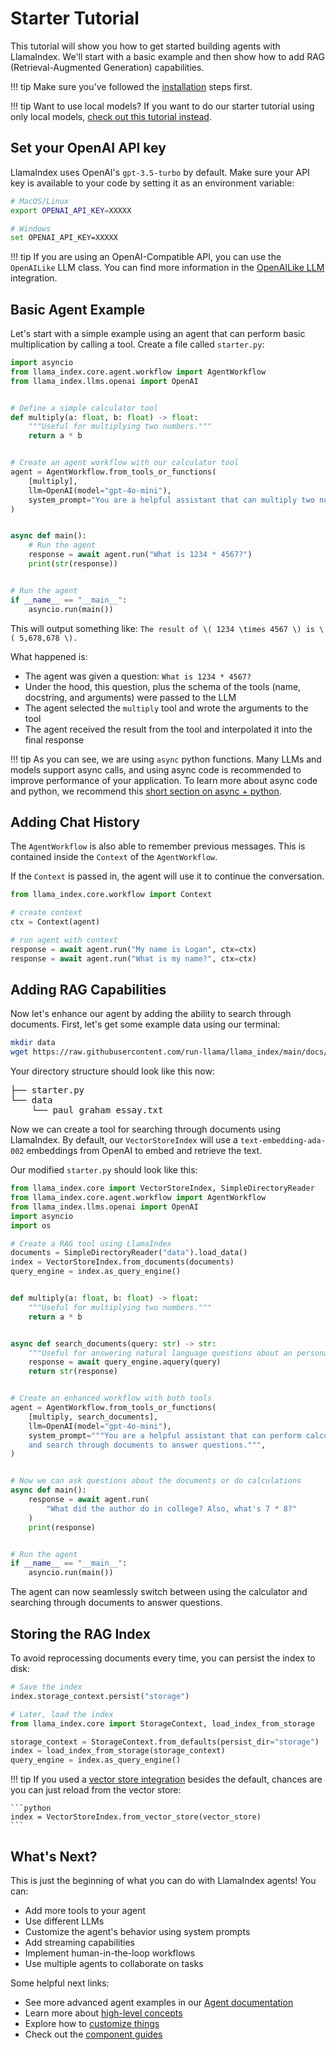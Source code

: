 # Starter Tutorial

This tutorial will show you how to get started building agents with LlamaIndex. We'll start with a basic example and then show how to add RAG (Retrieval-Augmented Generation) capabilities.

!!! tip
    Make sure you've followed the [installation](installation.md) steps first.

!!! tip
    Want to use local models?
    If you want to do our starter tutorial using only local models, [check out this tutorial instead](starter_example_local.md).

## Set your OpenAI API key

LlamaIndex uses OpenAI's `gpt-3.5-turbo` by default. Make sure your API key is available to your code by setting it as an environment variable:

```bash
# MacOS/Linux
export OPENAI_API_KEY=XXXXX

# Windows
set OPENAI_API_KEY=XXXXX
```

!!! tip
    If you are using an OpenAI-Compatible API, you can use the `OpenAILike` LLM class. You can find more information in the [OpenAILike LLM](https://docs.llamaindex.ai/en/stable/api_reference/llms/openai_like/#llama_index.llms.openai_like.OpenAILike) integration.

## Basic Agent Example

Let's start with a simple example using an agent that can perform basic multiplication by calling a tool. Create a file called `starter.py`:

```python
import asyncio
from llama_index.core.agent.workflow import AgentWorkflow
from llama_index.llms.openai import OpenAI


# Define a simple calculator tool
def multiply(a: float, b: float) -> float:
    """Useful for multiplying two numbers."""
    return a * b


# Create an agent workflow with our calculator tool
agent = AgentWorkflow.from_tools_or_functions(
    [multiply],
    llm=OpenAI(model="gpt-4o-mini"),
    system_prompt="You are a helpful assistant that can multiply two numbers.",
)


async def main():
    # Run the agent
    response = await agent.run("What is 1234 * 4567?")
    print(str(response))


# Run the agent
if __name__ == "__main__":
    asyncio.run(main())
```

This will output something like: `The result of \( 1234 \times 4567 \) is \( 5,678,678 \).`

What happened is:

- The agent was given a question: `What is 1234 * 4567?`
- Under the hood, this question, plus the schema of the tools (name, docstring, and arguments) were passed to the LLM
- The agent selected the `multiply` tool and wrote the arguments to the tool
- The agent received the result from the tool and interpolated it into the final response

!!! tip
    As you can see, we are using `async` python functions. Many LLMs and models support async calls, and using async code is recommended to improve performance of your application. To learn more about async code and python, we recommend this [short section on async + python](./async_python.md).

## Adding Chat History

The `AgentWorkflow` is also able to remember previous messages. This is contained inside the `Context` of the `AgentWorkflow`.

If the `Context` is passed in, the agent will use it to continue the conversation.

```python
from llama_index.core.workflow import Context

# create context
ctx = Context(agent)

# run agent with context
response = await agent.run("My name is Logan", ctx=ctx)
response = await agent.run("What is my name?", ctx=ctx)
```

## Adding RAG Capabilities

Now let's enhance our agent by adding the ability to search through documents. First, let's get some example data using our terminal:

```bash
mkdir data
wget https://raw.githubusercontent.com/run-llama/llama_index/main/docs/docs/examples/data/paul_graham/paul_graham_essay.txt -O data/paul_graham_essay.txt
```

Your directory structure should look like this now:

<pre>
├── starter.py
└── data
    └── paul_graham_essay.txt
</pre>

Now we can create a tool for searching through documents using LlamaIndex. By default, our `VectorStoreIndex` will use a `text-embedding-ada-002` embeddings from OpenAI to embed and retrieve the text.

Our modified `starter.py` should look like this:

```python
from llama_index.core import VectorStoreIndex, SimpleDirectoryReader
from llama_index.core.agent.workflow import AgentWorkflow
from llama_index.llms.openai import OpenAI
import asyncio
import os

# Create a RAG tool using LlamaIndex
documents = SimpleDirectoryReader("data").load_data()
index = VectorStoreIndex.from_documents(documents)
query_engine = index.as_query_engine()


def multiply(a: float, b: float) -> float:
    """Useful for multiplying two numbers."""
    return a * b


async def search_documents(query: str) -> str:
    """Useful for answering natural language questions about an personal essay written by Paul Graham."""
    response = await query_engine.aquery(query)
    return str(response)


# Create an enhanced workflow with both tools
agent = AgentWorkflow.from_tools_or_functions(
    [multiply, search_documents],
    llm=OpenAI(model="gpt-4o-mini"),
    system_prompt="""You are a helpful assistant that can perform calculations
    and search through documents to answer questions.""",
)


# Now we can ask questions about the documents or do calculations
async def main():
    response = await agent.run(
        "What did the author do in college? Also, what's 7 * 8?"
    )
    print(response)


# Run the agent
if __name__ == "__main__":
    asyncio.run(main())
```

The agent can now seamlessly switch between using the calculator and searching through documents to answer questions.

## Storing the RAG Index

To avoid reprocessing documents every time, you can persist the index to disk:

```python
# Save the index
index.storage_context.persist("storage")

# Later, load the index
from llama_index.core import StorageContext, load_index_from_storage

storage_context = StorageContext.from_defaults(persist_dir="storage")
index = load_index_from_storage(storage_context)
query_engine = index.as_query_engine()
```

!!! tip
    If you used a [vector store integration](../module_guides/storing/vector_stores.md) besides the default, chances are you can just reload from the vector store:

    ```python
    index = VectorStoreIndex.from_vector_store(vector_store)
    ```

## What's Next?

This is just the beginning of what you can do with LlamaIndex agents! You can:

- Add more tools to your agent
- Use different LLMs
- Customize the agent's behavior using system prompts
- Add streaming capabilities
- Implement human-in-the-loop workflows
- Use multiple agents to collaborate on tasks

Some helpful next links:

- See more advanced agent examples in our [Agent documentation](../understanding/agent/index.md)
- Learn more about [high-level concepts](./concepts.md)
- Explore how to [customize things](./customization.md)
- Check out the [component guides](../module_guides/index.md)
